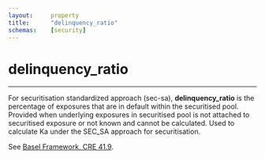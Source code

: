 ```yaml
---
layout:		property
title:		"delinquency_ratio"
schemas:	[security]
---
```


# delinquency_ratio

---

For securitisation standardized approach (sec-sa), **delinquency_ratio** is the percentage of exposures that are in default within the securitised pool. Provided when underlying exposures in securitised pool is not attached to securitised exposure or not known and cannot be calculated. Used to calculate Ka under the SEC_SA approach for securitisation.

See [Basel Framework, CRE 41.9](https://www.bis.org/basel_framework/chapter/CRE/41.htm?inforce=20191215&published=20191215#:~:text=In%20case%20a%20bank%20does%20not%20know%20the%20delinquency%20status%2C%20as%20defined%20above%2C%20for%20no%20more%20than%205%25%20of%20underlying%20exposures%20in%20the%20pool%2C%20the%20bank%20may%20still%20use%20the%20SEC%2DSA%20by%20adjusting%20its%20calculation%20of%20KA%20as%20follows%3A).
